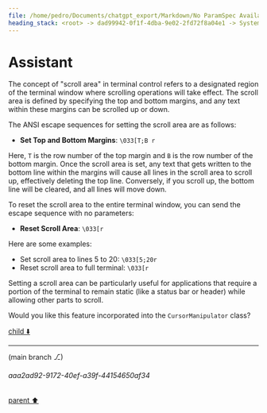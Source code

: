 ```yaml
---
file: /home/pedro/Documents/chatgpt_export/Markdown/No ParamSpec Available.md
heading_stack: <root> -> dad99942-0f1f-4dba-9e02-2fd72f8a04e1 -> System -> 958b6e43-778f-4c79-88fc-d066a7cf90df -> System -> aaa2e994-c802-4cf3-842c-5533a1176f22 -> User -> 9f0c2854-2b94-4ff5-a675-13553ec0e0e8 -> Assistant -> 6c19a463-bae2-4a48-bdbc-85cc7cfd53bb -> Tool -> eb2cd2fb-58e5-459e-96e0-722fcd9c674f -> Assistant -> aaa292bc-ed3a-48ba-9c8e-2e8e7547b2ae -> User -> 60c029bf-2cb5-4845-8273-0b3ed78b13e8 -> Assistant -> aaa2874c-c2c4-425a-b2bf-4aad055089c3 -> User -> 76ce0814-52dd-400c-993b-cb1ca0f29863 -> Assistant -> 2a2229e8-9fb6-44d6-a5f1-34d925bbed85 -> Tool -> c18f6738-9091-40ca-833c-3aaa0e193e60 -> Assistant -> 21c42781-065c-4772-9c46-ffb387433ec9 -> Assistant -> aaa23e56-62bb-4050-aa00-a7c28fd14827 -> User -> 1131b2ec-ad6f-4b0f-8c2a-a584eaa695ce -> Assistant -> CIELAB -> CIE XYZ -> aaa293fd-2f16-4ef2-b0a1-456259823b50 -> User -> 0a42b66d-b93f-4522-95b3-f61f3dc0e695 -> Assistant -> dea296ac-6ae7-487a-b8b5-2cae906092ec -> Tool -> 4952cf67-eb49-4fab-af41-0d1be8ca665a -> Assistant -> aaa279b8-4797-4641-8eee-4f489a4e4d5b -> User -> aaa24466-7c1e-45ee-8858-48fb25dec843 -> User -> d094c262-9c72-42d1-87c3-39801d1e77d2 -> Assistant -> aaa2a396-d91d-4a09-b45f-9dd21d41a9a0 -> User -> 646ed682-3b4e-4645-9cf1-ab9aedc228c1 -> Assistant -> Installation -> Code Example -> aaa2b416-822c-44b4-a516-96fd56660e7d -> User -> 58273d21-3231-4a63-ae06-71ac9d69e3d9 -> Assistant -> aaa27fcd-a5a0-4c7d-8755-43e5e968d2a8 -> User -> 1e09afaa-2d87-47ab-960e-bb1edb5d6913 -> Assistant -> aaa2192f-cfa6-4654-8823-9253d29ffeaa -> User -> 41869692-504e-47db-8e62-fef73a04e662 -> Assistant -> 9374b3f7-9d6c-42ed-b260-9e3c3addd01c -> Tool -> b992dfa7-126d-4c80-a0e0-d4c0b70f4464 -> Assistant -> 78e6f98f-9d5e-4b01-a373-fe799c2f2cca -> Assistant -> aaa23bd2-1802-4f6c-a56e-254ca1b418ca -> User -> b9056303-45a1-4723-9888-afa1b3241536 -> Assistant -> ANSI Escape Codes for Cursor Control -> Cursor Positioning -> Cursor Visibility -> Save and Restore -> Scrolling -> Erasing -> Text Modification -> 8e2f2ee8-7c25-4fc1-ad89-0b4954d300d2 -> Assistant -> b72d7d44-517e-4406-9a6b-8af0a49a003b -> Tool -> 53de5447-9718-4734-a05d-339b2bbc98a3 -> Assistant -> aaa27869-259c-4ccd-8f2a-410d47b24443 -> User -> 9d7d3334-313a-49fa-ab6f-a4efd2466fa4 -> Assistant -> aaa2b07a-c7b1-4204-863d-5f7dae1391a4 -> User -> 8e5967c8-287c-4565-affa-fbea677488b4 -> Assistant -> aaa2b48a-dd6f-4a39-84e0-e9ff4a6860b3 -> User -> 048fc40f-ebb1-46aa-87b6-2f44cd942257 -> Assistant -> Tab Control -> Line and Box Drawing -> Cursor Styles -> Resetting -> Miscellaneous -> aaa2454f-f6f0-43e6-a2e3-7902325fcef6 -> User -> 4cf986d1-f2a2-46e8-ab24-4a5c42dee09d -> Assistant -> 5bfaff8f-9cd5-49ca-955c-33811074f64e -> Tool -> 9d0ad18c-bfff-478d-9a18-02a96df3a02d -> Assistant -> aaa21fb3-391e-4fa7-80c5-325d20462ccb -> User -> bb822c97-b31d-4ee9-8a31-8a433345f13e -> Assistant -> aaa214e6-b4cc-4308-8dd8-6cd025b4fa26 -> User -> e5977539-9732-438c-86e0-63fc718cea73 -> Assistant -> ANSI Escape Codes for Terminal Control and Cursor Manipulation -> Cursor Positioning -> Cursor Visibility -> Save and Restore -> Scrolling -> Erasing -> Text Modification -> Tab Control -> Line and Box Drawing -> Cursor Styles -> Resetting -> Miscellaneous -> Text Attributes -> Terminal Window -> aaa29c25-3733-4403-bed0-3fe153218dc7 -> User -> eb08d42f-1f49-4646-83e3-f26820c2ad91 -> Assistant -> 1e5b1e7f-fc6a-4128-a145-a6a4fe23e68c -> Tool -> 05c0ff7b-9869-4c08-b59f-c5d1110a7532 -> Assistant -> 736a6783-2da8-4f1e-b60b-e32292384538 -> Assistant -> b52658ed-a5a7-488b-8855-98f9c6c76360 -> Tool -> a90694ec-9f96-4eea-8620-b30c35e79fd0 -> Assistant -> aaa23148-b3fd-452b-8667-344d410f0e02 -> User -> 510724bd-6b7d-40bc-9d54-9ab18624697b -> Assistant -> 41d7c93e-97f5-42c7-afeb-c40c2279659b -> Tool -> 3811e5de-dbdf-4771-90d6-5ad4dff47afb -> Assistant -> aaa228b8-9642-4edd-a108-3a193d825b1a -> User -> e60343ee-e2cc-401c-aea6-328d729c50c6 -> Assistant -> Plan for CursorManipulator Class -> Features to Include -> Plan -> Implementation -> ddadf897-a6c0-4301-a887-cc1060214931 -> Assistant -> 472b8aed-f580-408a-98d2-a6272c6d9b78 -> Tool -> b632885d-b985-46dc-9de8-eda1774c0a1c -> Assistant -> Features -> Note -> aaa21dac-5b54-48da-8913-a6c5de2a6f23 -> User -> 8931af40-9cc6-433c-b732-e3ed2a4778d6 -> Assistant
---
```

# Assistant

The concept of "scroll area" in terminal control refers to a designated region of the terminal window where scrolling operations will take effect. The scroll area is defined by specifying the top and bottom margins, and any text within these margins can be scrolled up or down.

The ANSI escape sequences for setting the scroll area are as follows:

- **Set Top and Bottom Margins**: `\033[T;B r`

Here, `T` is the row number of the top margin and `B` is the row number of the bottom margin. Once the scroll area is set, any text that gets written to the bottom line within the margins will cause all lines in the scroll area to scroll up, effectively deleting the top line. Conversely, if you scroll up, the bottom line will be cleared, and all lines will move down.

To reset the scroll area to the entire terminal window, you can send the escape sequence with no parameters:

- **Reset Scroll Area**: `\033[r`

Here are some examples:

- Set scroll area to lines 5 to 20: `\033[5;20r`
- Reset scroll area to full terminal: `\033[r`

Setting a scroll area can be particularly useful for applications that require a portion of the terminal to remain static (like a status bar or header) while allowing other parts to scroll.

Would you like this feature incorporated into the `CursorManipulator` class?

[child ⬇️](#aaa2ad92-9172-40ef-a39f-44154650af34)

---

(main branch ⎇)
###### aaa2ad92-9172-40ef-a39f-44154650af34
[parent ⬆️](#8931af40-9cc6-433c-b732-e3ed2a4778d6)
